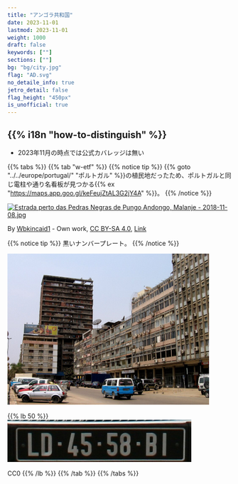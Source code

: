 ```yaml
---
title: "アンゴラ共和国"
date: 2023-11-01
lastmod: 2023-11-01
weight: 1000
draft: false
keywords: [""]
sections: [""]
bg: "bg/city.jpg"
flag: "AD.svg"
no_detaile_info: true
jetro_detail: false
flag_height: "450px"
is_unofficial: true
---
```


<div class="main-desciption country-description">
    <h2 class="section-title">{{% i18n "how-to-distinguish" %}}</h2>
    <ul class="rule-list">
        <li>2023年11月の時点では公式カバレッジは無い</li>
    </ul>
</div>

{{% tabs %}}
{{% tab "w-etf" %}}
{{% notice tip %}}
{{% goto "../../europe/portugal/" "ポルトガル" %}}の植民地だったため、ポルトガルと同じ電柱や通り名看板が見つかる{{% ex "https://maps.app.goo.gl/keFeujZtAL3G2jY4A" %}}。
{{% /notice %}}

<div class="googlemap-if no-margin">
<p><a href="https://commons.wikimedia.org/wiki/File:Estrada_perto_das_Pedras_Negras_de_Pungo_Andongo,_Malanje_-_2018-11-08.jpg#/media/File:Estrada_perto_das_Pedras_Negras_de_Pungo_Andongo,_Malanje_-_2018-11-08.jpg"><img src="https://upload.wikimedia.org/wikipedia/commons/2/2f/Estrada_perto_das_Pedras_Negras_de_Pungo_Andongo%2C_Malanje_-_2018-11-08.jpg" alt="Estrada perto das Pedras Negras de Pungo Andongo, Malanje - 2018-11-08.jpg" width="90%"></a></p><p>By <a href="//commons.wikimedia.org/w/index.php?title=User:Wbkincaid1&amp;action=edit&amp;redlink=1" class="new" title="User:Wbkincaid1 (page does not exist)">Wbkincaid1</a> - <span class="int-own-work" lang="en">Own work</span>, <a href="https://creativecommons.org/licenses/by-sa/4.0" title="Creative Commons Attribution-Share Alike 4.0">CC BY-SA 4.0</a>, <a href="https://commons.wikimedia.org/w/index.php?curid=89132758">Link</a></p>
</div>

{{% notice tip %}}
黒いナンバープレート。
{{% /notice %}}

<div class="googlemap-if no-margin">
<img src="./960px-Luanda_Centro.jpg" width="90%">
</div>

{{% lb 50 %}}
![](License_plate_of_Rolls_Royce_in_Porto_Amboim,_Angola.jpg)

CC0
{{% /lb %}}
{{% /tab %}}
{{% /tabs %}}